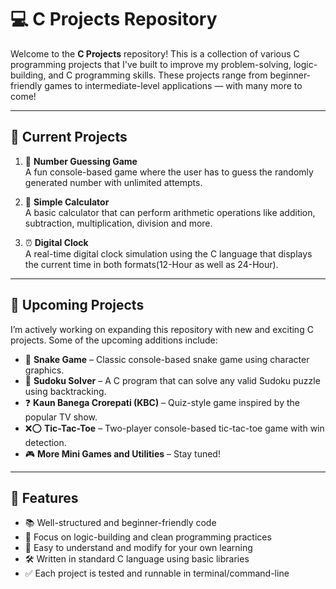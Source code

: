 # 💻 C Projects Repository

Welcome to the **C Projects** repository! This is a collection of various C programming projects that I've built to improve my problem-solving, logic-building, and C programming skills. These projects range from beginner-friendly games to intermediate-level applications — with many more to come!

---

## 📂 Current Projects

1. 🎯 **Number Guessing Game**  
   A fun console-based game where the user has to guess the randomly generated number with unlimited attempts.

2. 🧮 **Simple Calculator**  
   A basic calculator that can perform arithmetic operations like addition, subtraction, multiplication, division and more.

3. ⏰ **Digital Clock**  
   A real-time digital clock simulation using the C language that displays the current time in both formats(12-Hour as well as 24-Hour).

---

## 🚧 Upcoming Projects

I’m actively working on expanding this repository with new and exciting C projects. Some of the upcoming additions include:

- 🐍 **Snake Game** – Classic console-based snake game using character graphics.  
- 🧠 **Sudoku Solver** – A C program that can solve any valid Sudoku puzzle using backtracking.  
- ❓ **Kaun Banega Crorepati (KBC)** – Quiz-style game inspired by the popular TV show.  
- ❌⭕ **Tic-Tac-Toe** – Two-player console-based tic-tac-toe game with win detection.  
- 🎮 **More Mini Games and Utilities** – Stay tuned!

---

## 📌 Features

- 📚 Well-structured and beginner-friendly code
- 🧠 Focus on logic-building and clean programming practices
- 🚀 Easy to understand and modify for your own learning
- 🛠️ Written in standard C language using basic libraries
- ✅ Each project is tested and runnable in terminal/command-line




